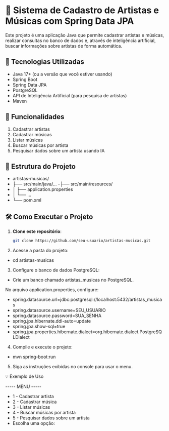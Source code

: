 # 🎵 Sistema de Cadastro de Artistas e Músicas com Spring Data JPA

Este projeto é uma aplicação Java que permite cadastrar artistas e músicas, realizar consultas no banco de dados e, através de inteligência artificial, buscar informações sobre artistas de forma automática.

## 🚀 Tecnologias Utilizadas
- Java 17+ (ou a versão que você estiver usando)
- Spring Boot
- Spring Data JPA
- PostgreSQL
- API de Inteligência Artificial (para pesquisa de artistas)
- Maven

## 📌 Funcionalidades
1. Cadastrar artistas
2. Cadastrar músicas
3. Listar músicas
4. Buscar músicas por artista
5. Pesquisar dados sobre um artista usando IA

## 📂 Estrutura do Projeto
- artistas-musicas/
- ├── src/main/java/...
-├── src/main/resources/
- │   ├── application.properties
- │   └── ...
- └── pom.xml

## 🛠 Como Executar o Projeto
1. **Clone este repositório**:
   ```bash
   git clone https://github.com/seu-usuario/artistas-musicas.git
   
2. Acesse a pasta do projeto:

- cd artistas-musicas

3. Configure o banco de dados PostgreSQL:

- Crie um banco chamado artistas_musicas no PostgreSQL.

No arquivo application.properties, configure:

- spring.datasource.url=jdbc:postgresql://localhost:5432/artistas_musicas
- spring.datasource.username=SEU_USUARIO
- spring.datasource.password=SUA_SENHA
- spring.jpa.hibernate.ddl-auto=update
- spring.jpa.show-sql=true
- spring.jpa.properties.hibernate.dialect=org.hibernate.dialect.PostgreSQLDialect

4. Compile e execute o projeto:

- mvn spring-boot:run

5. Siga as instruções exibidas no console para usar o menu.

💡 Exemplo de Uso

----- MENU -----
- 1 - Cadastrar artista
- 2 - Cadastrar música
- 3 - Listar músicas
- 4 - Buscar músicas por artista
- 5 - Pesquisar dados sobre um artista
- Escolha uma opção:
